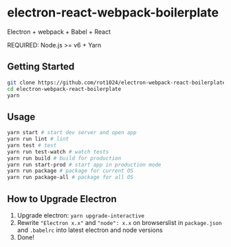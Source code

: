 # electron-react-webpack-boilerplate

Electron + webpack + Babel + React

REQUIRED: Node.js >= v6 + Yarn

## Getting Started

```sh
git clone https://github.com/rot1024/electron-webpack-react-boilerplate.git
cd electron-webpack-react-boilerplate
yarn
```

## Usage

```sh
yarn start # start dev server and open app
yarn run lint # lint
yarn test # test
yarn run test-watch # watch tests
yarn run build # build for production
yarn run start-prod # start app in production mode
yarn run package # package for current OS
yarn run package-all # package for all OS
```

## How to Upgrade Electron

1. Upgrade electron: `yarn upgrade-interactive`
2. Rewrite `"Electron x.x"` and `"node": x.x` on browserslist in `package.json` and `.babelrc` into latest electron and node versions
3. Done!
